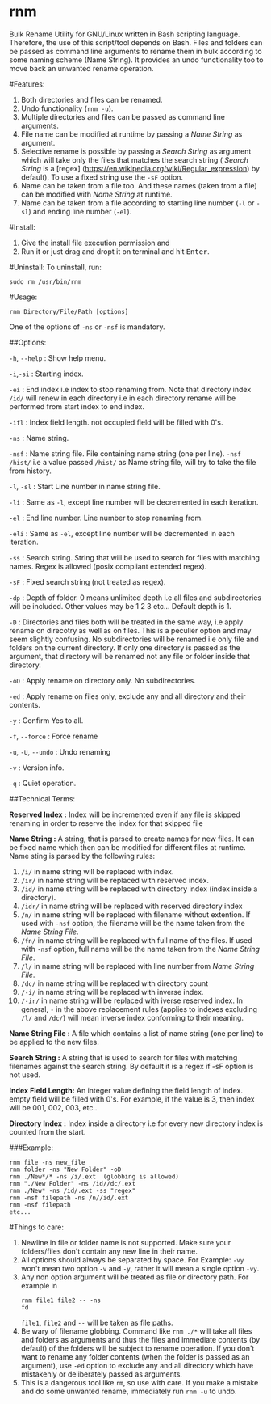 # rnm
Bulk Rename Utility for GNU/Linux written in Bash scripting language. Therefore, the use of this script/tool depends on Bash. Files and folders can be passed as command line arguments to rename them in bulk according to some naming scheme (Name String). It provides an undo functionality too to move back an unwanted rename operation.



#Features:

1. Both directories and files can be renamed.
2. Undo functionality (`rnm -u`).
3. Multiple directories and files can be passed as command line arguments.
4. File name can be modified at runtime by passing a *Name String* as argument.
5. Selective rename is possible by passing a *Search String* as argument which will take only the files that matches the search string ( *Search String* is a [regex] (https://en.wikipedia.org/wiki/Regular_expression) by default). To use a fixed string use the `-sF` option.
6. Name can be taken from a file too. And these names (taken from a file) can be modified with *Name String* at runtime.
7. Name can be taken from a file according to starting line number (`-l` or `-sl`) and ending line number (`-el`).



#Install:

1. Give the <span class="quote">install</span> file execution permission and
2. Run it or just drag and dropt it on terminal and hit <kbd>Enter</kbd>.


#Uninstall:
To uninstall, run:
```
sudo rm /usr/bin/rnm
```

#Usage:

```
rnm Directory/File/Path [options]
```

One of the options of `-ns` or `-nsf` is mandatory.

##Options:

`-h`, `--help`      : Show help menu.

`-i`,`-si`          : Starting index.

`-ei`               : End index i.e index to stop renaming from.
       Note that directory index `/id/` will renew in each directory
       i.e in each directory rename will be performed from start index
       to end index.
       
`-ifl`              : Index field length. not occupied field will be
       filled with 0's.

`-ns`               : Name string.
     
`-nsf`              : Name string file. File containing name string (one per line).
       `-nsf /hist/` i.e a value passed `/hist/` as Name string file, will
       try to take the file from history.
       
`-l`, `-sl`         : Start Line number in name string file.

`-li`               : Same as `-l`, except line number will be decremented in each iteration.

`-el`               : End line number. Line number to stop renaming from.

`-eli`              : Same as `-el`, except line number will be decremented in each iteration.

`-ss`               : Search string.
     String that will be used to search for files with matching names.
     Regex is allowed (posix compliant extended regex).
     

`-sF`               : Fixed search string (not treated as regex).

`-dp`               : Depth of folder. 0 means unlimited depth i.e all files and subdirectories will
       be included. Other values may be 1 2 3 etc...
       Default depth is 1.
       
`-D`                : Directories and files both will be treated in the same way,
       i.e apply rename on direcotry as well as on files.
       This is a peculier option and may seem slightly confusing.
       No subdirectories will be renamed i.e only file and folders on the
       current directory. If only one directory is passed as the argument,
       that directory will be renamed not any file or folder inside that
       directory.
       
`-oD`                : Apply rename on directory only. No subdirectories.

`-ed`                : Apply rename on files only, exclude any and all directory and their contents.

`-y`                 : Confirm Yes to all.

`-f`, `--force`      : Force rename

`-u`, `-U`, `--undo` : Undo renaming

`-v`                 : Version info.

`-q`                 : Quiet operation.

##Technical Terms:

**Reserved Index    :** Index will be incremented even if 
                    any file is skipped renaming in order
                    to reserve the index for that skipped file
                
**Name String       :** A string, that is parsed to create names for new files. It can be fixed name which then can be modified for different files at runtime.
                    Name sting is parsed by the following rules:
                    
1. `/i/` in name string will be replaced with index.
2. `/ir/` in name string will be replaced with reserved index.
3. `/id/` in name string will be replaced with directory index (index inside a directory).
4. `/idr/` in name string will be replaced with reserved directory index
5. `/n/` in name string will be replaced with filename without extention. If used with `-nsf` option, the filename will be the name taken from the *Name String File*.
6. `/fn/` in name string will be replaced with full name of the files. If used with `-nsf` option, full name will be the name taken from the *Name String File*.
7. `/l/` in name string will be replaced with line number from *Name String File*.
8. `/dc/` in name string will be replaced with directory count
9. `/-i/` in name string will be replaced with inverse index.
10. `/-ir/` in name string will be replaced with iverse reserved index. In general, `-` in the above replacement rules (applies to indexes excluding `/l/` and `/dc/`) will mean inverse index conforming to their meaning.

**Name String File  :** A file which contains a list of name string (one per line) to be applied to the new files.
     
**Search String     :** A string that is used to search for files with matching
                    filenames against the search string. By default it is
                    a regex if -sF option is not used.
                 
**Index Field Length:** An integer value defining the field length of index.
                    empty field will be filled with 0's. For example, if
                    the value is 3, then index will be 001, 002, 003, etc..
                    
**Directory Index   :** Index inside a directory i.e for every new directory
                     index is counted from the start.
        
        
###Example:

```
rnm file -ns new_file
rnm folder -ns "New Folder" -oD
rnm ./New*/* -ns /i/.ext  (globbing is allowed)
rnm "./New Folder" -ns /id//dc/.ext
rnm ./New* -ns /id/.ext -ss "regex"
rnm -nsf filepath -ns /n//id/.ext
rnm -nsf filepath
etc...
```


#Things to care:

1. Newline in file or folder name is not supported. Make sure your folders/files don't contain any new line in their name.
2. All options should always be separated by space. For Example: `-vy` won't mean two option `-v` and `-y`, rather it will mean a single option `-vy`.
3. Any non option argument will be treated as file or directory path. For example in <pre><code>rnm file1 file2 -- -ns fd</code></pre>`file1`, `file2` and `--` will be taken as file paths.
4. Be wary of filename globbing. Command like `rnm ./*` will take all files and folders as arguments and thus the files and immediate contents (by default) of the folders will be subject to rename operation. If you don't want to rename any folder contents (when the folder is passed as an argument), use `-ed` option to exclude any and all directory which have mistakenly or deliberately passed as arguments.
5. This is a dangerous tool like `rm`, so use with care. If you make a mistake and do some unwanted rename, immediately run `rnm -u` to undo.

